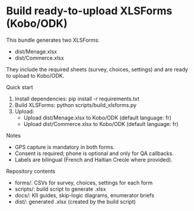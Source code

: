 # Build ready-to-upload XLSForms (Kobo/ODK)

This bundle generates two XLSForms:
- dist/Menage.xlsx
- dist/Commerce.xlsx

They include the required sheets (survey, choices, settings) and are ready to upload to Kobo/ODK.

Quick start
1) Install dependencies:
   pip install -r requirements.txt
2) Build XLSForms:
   python scripts/build_xlsforms.py
3) Upload:
   - Upload dist/Menage.xlsx to Kobo/ODK (default language: fr)
   - Upload dist/Commerce.xlsx to Kobo/ODK (default language: fr)

Notes
- GPS capture is mandatory in both forms.
- Consent is required; phone is optional and only for QA callbacks.
- Labels are bilingual (French and Haitian Creole where provided).

Repository contents
- forms/: CSVs for survey, choices, settings for each form
- scripts/: build script to generate .xlsx
- docs/: KII guides, skip-logic diagrams, enumerator briefs
- dist/: generated .xlsx (created by the build script)
